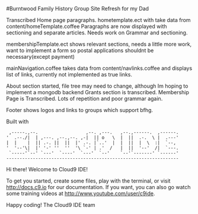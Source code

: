 
#Burntwood Family History Group Site Refresh for my Dad

Transcribed Home page paragraphs. 
hometemplate.ect with take data from content/homeTemplate.coffee
Paragraphs are now displayed with sectioning and separate articles.
Needs work on Grammar and sectioning.

membershipTemplate.ect shows relevant sections, needs a little more work, want to implement a form so postal applications shouldnt be necessary(except payment)

mainNavigation.coffee takes data from content/navlinks.coffee and displays list of links, currently not implemented as true links.

About section started, file tree may need to change, although Im hoping to implement a mongodb backend 
Grants section is transcribed.
Membership Page is Transcribed.
Lots of repetition and poor grammar again.

Footer shows logos and links to groups which support bfhg.

Built with 

     ,-----.,--.                  ,--. ,---.   ,--.,------.  ,------.
    '  .--./|  | ,---. ,--.,--. ,-|  || o   \  |  ||  .-.  \ |  .---'
    |  |    |  || .-. ||  ||  |' .-. |`..'  |  |  ||  |  \  :|  `--, 
    '  '--'\|  |' '-' ''  ''  '\ `-' | .'  /   |  ||  '--'  /|  `---.
     `-----'`--' `---'  `----'  `---'  `--'    `--'`-------' `------'
    ----------------------------------------------------------------- 


Hi there! Welcome to Cloud9 IDE!

To get you started, create some files, play with the terminal,
or visit http://docs.c9.io for our documentation.
If you want, you can also go watch some training videos at
http://www.youtube.com/user/c9ide.

Happy coding!
The Cloud9 IDE team
